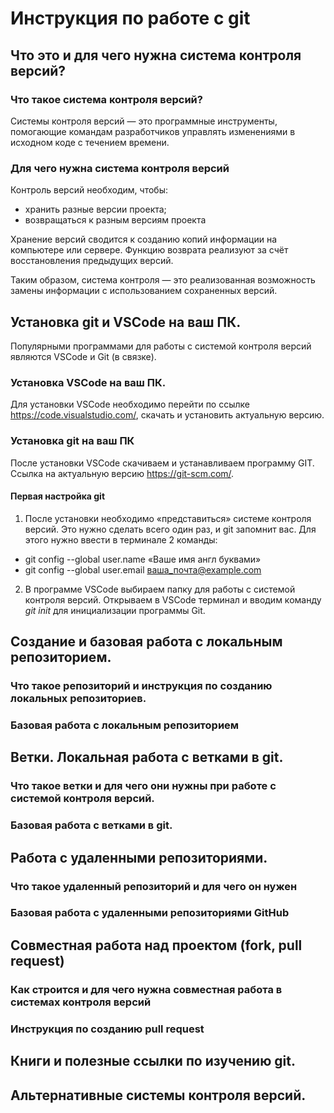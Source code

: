 # Инструкция по работе с git

## Что это и для чего нужна система контроля версий?

### Что такое система контроля версий?

Системы контроля версий — это программные инструменты, помогающие командам разработчиков управлять изменениями в исходном коде с течением времени.

### Для чего нужна система контроля версий

Контроль версий необходим, чтобы:
* хранить разные версии проекта;
* возвращаться к разным версиям проекта

Хранение версий сводится к созданию копий информации на компьютере или сервере. 
Функцию возврата реализуют за счёт восстановления предыдущих версий. 

Таким образом, система контроля — это реализованная возможность замены информации с использованием сохраненных версий.

## Установка git и VSCode на ваш ПК.

Популярными программами для работы с системой контроля версий являются VSCode и Git (в связке).

### Установка VSCode на ваш ПК.

Для установки VSCode необходимо перейти по ссылке https://code.visualstudio.com/, скачать и установить актуальную версию.

### Установка git на ваш ПК

После установки VSCode скачиваем и устанавливаем программу GIT. Ссылка на актуальную версию https://git-scm.com/.

#### Первая настройка git

1. После установки необходимо «представиться» системе контроля версий. Это нужно сделать всего один раз, и git запомнит вас. Для этого нужно ввести в терминале 2 команды:
* git config --global user.name «Ваше имя англ буквами»
* git config --global user.email ваша_почта@example.com

2. В программе VSCode выбираем папку для работы с системой контроля версий.
Открываем в VSCode терминал и вводим команду *git init* для инициализации программы Git.

## Создание и базовая работа с локальным репозиторием.

### Что такое репозиторий и инструкция по созданию локальных репозиториев.

### Базовая работа с локальным репозиторием

## Ветки. Локальная работа с ветками в git.

### Что такое ветки и для чего они нужны при работе с системой контроля версий.

### Базовая работа с ветками в git.

## Работа с удаленными репозиториями.

### Что такое удаленный репозиторий и для чего он нужен

### Базовая работа с удаленными репозиториями GitHub

## Совместная работа над проектом (fork, pull request)

### Как строится и для чего нужна совместная работа в системах контроля версий

### Инструкция по созданию pull request

## Книги и полезные ссылки по изучению git.

## Альтернативные системы контроля версий.
